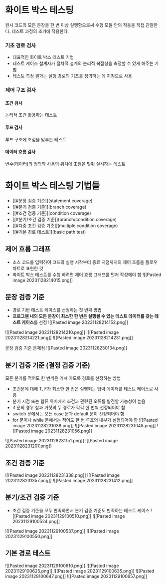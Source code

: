 # 화이트 박스 테스팅
원시 코드의 모든 문장을 한 번 이상 실행함으로써 수행
모듈 안의 작동을 직접 관찰한다.
테스트 과정의 초기에 적용한다.
### 기초 경로 검사
- 대표적인 화이트 박스 테스트 기법
- 테스트 케이스 설계자가 절차적 설계의 논리적 복잡성을 측정할 수 있게 해주는 기법 
- 테스트 측정 결과는 실행 경로의 기초를 정의하는 데 지침으로 사용
### 제어 구조 검사
#### 조건 검사
논리적 조건 활용하는 테스트
#### 루프 검사
루프 구조에 초점을 맞추는 테스트
#### 데이터 흐름 검사
변수(데이터)의 정의와 사용의 위치에 초점을 맞춰 실시하는 테스트

# 화이트 박스 테스팅 기법들  
- [[#문장 검증 기준]](statement coverage) 
- [[#분기 검증 기준]](branch coverage) 
- [[#조건 검증 기준]](condition coverage) 
- [[#분기/조건 검증 기준]](branch/condition coverage) 
- [[#다중 조건 검증 기준]](multiple condition coverage) 
- [[#기본 경로 테스트]](basic path test)

## 제어 흐름 그래프
- 소스 코드를 입력하여 코드의 실행 시작부터 종료 지점까지의 제어 흐름을 플로우 차트로 표현한 것 
- 화이트 박스 테스트를 수행 하려면 제어 흐름 그래프를 먼저 작성해야 함
![[Pasted image 20231128214015.png]]
## 문장 검증 기준
- 경로 기반 테스트 케이스를 선정하는 첫 번째 방법
- **프로그램 내의 모든 문장이 최소한 한 번은 실행될 수 있는 테스트 데이터를 갖는 테스트 케이스**를 선정
![[Pasted image 20231128214152.png]]


![[Pasted image 20231128214210.png]]
![[Pasted image 20231128214221.png]]
![[Pasted image 20231128214231.png]]

문장 검증 기준 문제점
![[Pasted image 20231128230134.png]]

## 분기 검증 기준 (결정 검증 기준)
모든 분기를 적어도 한 번씩은 거쳐 가도록 경로를 선정하는 방법
- 조건문에 대해 T, F가 최소한 한 번은 실행되는 입력 데이터를 테스트 케이스로 사용
- 분기 시점 또는 합류 위치에서 조건과 관련된 오류를 발견할 가능성이 높음 
- if 문의 경우 참과 거짓의 두 경로가 각각 한 번씩 선정되어야 함 
- switch 문에서는 모든 case 문과 default 문이 선정되어야 함 
- for 문이나 while 문에서는 적어도 한 번 루프의 내부가 실행되어야 함
![[Pasted image 20231128231038.png]]
![[Pasted image 20231128231048.png]]
![[Pasted image 20231128231056.png]]

![[Pasted image 20231128231151.png]]
![[Pasted image 20231128231207.png]]

## 조건 검증 기준
![[Pasted image 20231128231338.png]]
![[Pasted image 20231128231357.png]]
![[Pasted image 20231128231412.png]]
## 분기/조건 검증 기준
- 조건 검증 기준을 모두 만족하면서 분기 검증 기준도 만족하는 테스트 케이스
![[Pasted image 20231129100510.png]]
![[Pasted image 20231129100524.png]]

![[Pasted image 20231129100537.png]]
![[Pasted image 20231129100550.png]]

## 기본 경로 테스트
![[Pasted image 20231129100610.png]]
![[Pasted image 20231129100625.png]]
![[Pasted image 20231129100635.png]]
![[Pasted image 20231129100647.png]]
![[Pasted image 20231129100657.png]]




